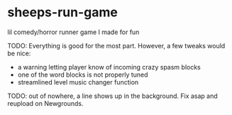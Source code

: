 # sheeps-run-game
lil comedy/horror runner game I made for fun

TODO:
Everything is good for the most part. However, a few tweaks would be nice:
* a warning letting player know of incoming crazy spasm blocks
* one of the word blocks is not properly tuned
* streamlined level music changer function

TODO: out of nowhere, a line shows up in the background. Fix asap and reupload on Newgrounds. 
